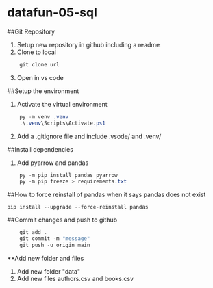 # datafun-05-sql

##Git Repository
1. Setup new repository in github including a readme
2. Clone to local
```powershell
    git clone url
```
3. Open in vs code

##Setup the environment
1. Activate the virtual environment
```powershell
    py -m venv .venv
    .\.venv\Scripts\Activate.ps1
```
2. Add a .gitignore file and include .vsode/ and .venv/

##Install dependencies
1. Add pyarrow and pandas
```powershell
    py -m pip install pandas pyarrow
    py -m pip freeze > requirements.txt
```

##How to force reinstall of pandas when it says pandas does not exist
```
pip install --upgrade --force-reinstall pandas
```

##Commit changes and push to github
```powershell
    git add . 
    git commit -m "message"
    git push -u origin main
```
**Add new folder and files
1. Add new folder "data"
2. Add new files authors.csv and books.csv